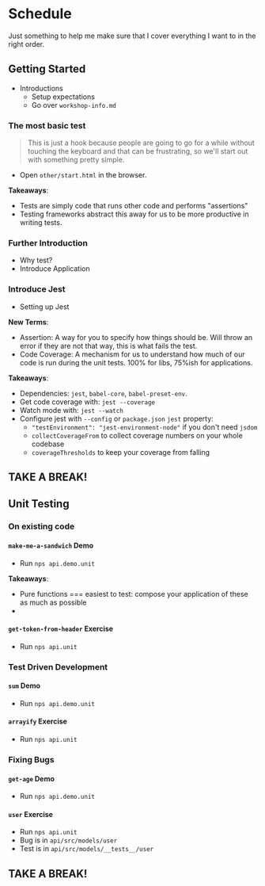 # Schedule

Just something to help me make sure that I cover everything I want to in the right order.

## Getting Started

- Introductions
  - Setup expectations
  - Go over `workshop-info.md`

### The most basic test

> This is just a hook because people are going to go for a while without touching
> the keyboard and that can be frustrating, so we'll start out with something
> pretty simple.

- Open `other/start.html` in the browser.

**Takeaways**:

- Tests are simply code that runs other code and performs "assertions"
- Testing frameworks abstract this away for us to be more productive in writing tests.

### Further Introduction

- Why test?
- Introduce Application

### Introduce Jest

- Setting up Jest

**New Terms**:

- Assertion: A way for you to specify how things should be. Will throw an error if they are not that way, this is what fails the test.
- Code Coverage: A mechanism for us to understand how much of our code is run during the unit tests. 100% for libs, 75%ish for applications.

**Takeaways**:

- Dependencies: `jest`, `babel-core`, `babel-preset-env`.
- Get code coverage with: `jest --coverage`
- Watch mode with: `jest --watch`
- Configure jest with `--config` or `package.json` `jest` property:
  - `"testEnvironment": "jest-environment-node"` if you don't need `jsdom`
  - `collectCoverageFrom` to collect coverage numbers on your whole codebase
  - `coverageThresholds` to keep your coverage from falling

## TAKE A BREAK!

## Unit Testing

### On existing code

#### `make-me-a-sandwich` Demo

- Run `nps api.demo.unit`

**Takeaways**:
  - Pure functions === easiest to test: compose your application of these as much as possible
  - 

#### `get-token-from-header` Exercise

- Run `nps api.unit`

### Test Driven Development

#### `sum` Demo

- Run `nps api.demo.unit`

#### `arrayify` Exercise

- Run `nps api.unit`

### Fixing Bugs

#### `get-age` Demo

- Run `nps api.demo.unit`

#### `user` Exercise

- Run `nps api.unit`
- Bug is in `api/src/models/user`
- Test is in `api/src/models/__tests__/user`

## TAKE A BREAK!
